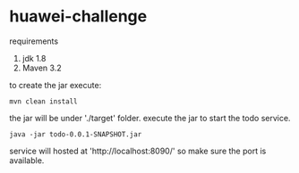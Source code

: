 # huawei-challenge

requirements

1. jdk 1.8
2. Maven 3.2

to create the jar execute:
```
mvn clean install
```
the jar will be under './target' folder.
execute the jar to start the todo service.
```
java -jar todo-0.0.1-SNAPSHOT.jar
```
service will hosted at 'http://localhost:8090/' so make sure the port is available.
